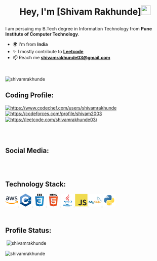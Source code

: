 # <p align="center"> Hey, I'm [Shivam Rakhunde]<img src="https://raw.githubusercontent.com/aemmadi/aemmadi/master/wave.gif" width="30px" height="30px">
I am persuing my B.Tech degree in Information Technology from **Pune Institute of Computer Technology**.

- 🌍 I'm from **India**
- ✨ I mostly contribute to [**Leetcode**](https://leetcode.com/shivamrakhunde03/)
- 📫 Reach me [**shivamrakhunde03@gmail.com**](mailto:shivamrakhunde03@gmail.com)

<br />

<p align="left"> <img src="https://komarev.com/ghpvc/?username=shivamrakhunde&label=Profile%20views&color=0e75b6&style=flat" alt="shivamrakhunde" /> </p>

## Coding Profile:

<a href="https://www.codechef.com/users/https://www.codechef.com/users/shivamrakhunde" target="blank"><img align="center" src="https://cdn.jsdelivr.net/npm/simple-icons@3.1.0/icons/codechef.svg" alt="https://www.codechef.com/users/shivamrakhunde" height="30" width="40" /></a>
<a href="https://codeforces.com/profile/https://codeforces.com/profile/shivam2003" target="blank"><img align="center" src="https://raw.githubusercontent.com/rahuldkjain/github-profile-readme-generator/master/src/images/icons/Social/codeforces.svg" alt="https://codeforces.com/profile/shivam2003" height="30" width="40" /></a>
<a href="https://www.leetcode.com/https://leetcode.com/shivamrakhunde03/" target="blank"><img align="center" src="https://raw.githubusercontent.com/rahuldkjain/github-profile-readme-generator/master/src/images/icons/Social/leet-code.svg" alt="https://leetcode.com/shivamrakhunde03/" height="30" width="40" /></a>
</p>

<br />
<br />

## Social Media:



<br />
<br />

## Technology Stack:
<p align="left">
<p align="left"> <a href="https://aws.amazon.com" target="_blank" rel="noreferrer"> <img src="https://raw.githubusercontent.com/devicons/devicon/master/icons/amazonwebservices/amazonwebservices-original-wordmark.svg" alt="aws" width="40" height="40"/> </a> <a href="https://www.w3schools.com/cpp/" target="_blank" rel="noreferrer"> <img src="https://raw.githubusercontent.com/devicons/devicon/master/icons/cplusplus/cplusplus-original.svg" alt="cplusplus" width="40" height="40"/> </a> <a href="https://www.w3schools.com/css/" target="_blank" rel="noreferrer"> <img src="https://raw.githubusercontent.com/devicons/devicon/master/icons/css3/css3-original-wordmark.svg" alt="css3" width="40" height="40"/> </a> <a href="https://www.w3.org/html/" target="_blank" rel="noreferrer"> <img src="https://raw.githubusercontent.com/devicons/devicon/master/icons/html5/html5-original-wordmark.svg" alt="html5" width="40" height="40"/> </a> <a href="https://www.java.com" target="_blank" rel="noreferrer"> <img src="https://raw.githubusercontent.com/devicons/devicon/master/icons/java/java-original.svg" alt="java" width="40" height="40"/> </a> <a href="https://developer.mozilla.org/en-US/docs/Web/JavaScript" target="_blank" rel="noreferrer"> <img src="https://raw.githubusercontent.com/devicons/devicon/master/icons/javascript/javascript-original.svg" alt="javascript" width="40" height="40"/> </a> <a href="https://www.mysql.com/" target="_blank" rel="noreferrer"> <img src="https://raw.githubusercontent.com/devicons/devicon/master/icons/mysql/mysql-original-wordmark.svg" alt="mysql" width="40" height="40"/> </a> <a href="https://www.python.org" target="_blank" rel="noreferrer"> <img src="https://raw.githubusercontent.com/devicons/devicon/master/icons/python/python-original.svg" alt="python" width="40" height="40"/> </a> </p>
</p>

<br />

## Profile Status:
<p>&nbsp;<img align="center" src="https://github-readme-stats.vercel.app/api?username=shivamrakhunde&show_icons=true&locale=en" alt="shivamrakhunde" /></p>

<p><img align="center" src="https://github-readme-streak-stats.herokuapp.com/?user=shivamrakhunde&" alt="shivamrakhunde" /></p>

